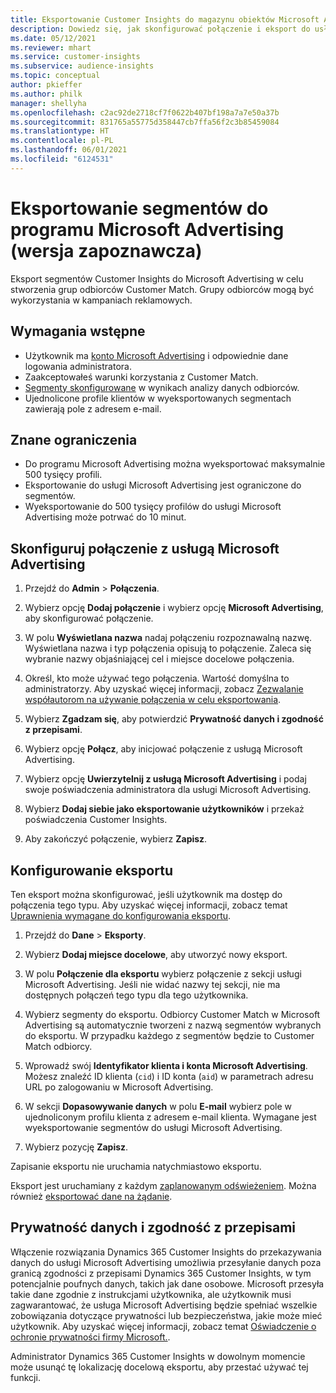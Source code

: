 ```yaml
---
title: Eksportowanie Customer Insights do magazynu obiektów Microsoft Advertising
description: Dowiedz się, jak skonfigurować połączenie i eksport do usługi Microsoft Advertising.
ms.date: 05/12/2021
ms.reviewer: mhart
ms.service: customer-insights
ms.subservice: audience-insights
ms.topic: conceptual
author: pkieffer
ms.author: philk
manager: shellyha
ms.openlocfilehash: c2ac92de2718cf7f0622b407bf198a7a7e50a37b
ms.sourcegitcommit: 831765a55775d358447cb7ffa56f2c3b85459084
ms.translationtype: HT
ms.contentlocale: pl-PL
ms.lasthandoff: 06/01/2021
ms.locfileid: "6124531"
---
```

# <a name="export-segments-to-microsoft-advertising-preview"></a>Eksportowanie segmentów do programu Microsoft Advertising (wersja zapoznawcza)

Eksport segmentów Customer Insights do Microsoft Advertising w celu stworzenia grup odbiorców Customer Match. Grupy odbiorców mogą być wykorzystania w kampaniach reklamowych.

## <a name="prerequisites"></a>Wymagania wstępne

-   Użytkownik ma [konto Microsoft Advertising](https://ads.microsoft.com/) i odpowiednie dane logowania administratora.
-   Zaakceptowałeś warunki korzystania z Customer Match. 
-   [Segmenty skonfigurowane](segments.md) w wynikach analizy danych odbiorców.
-   Ujednolicone profile klientów w wyeksportowanych segmentach zawierają pole z adresem e-mail.

## <a name="known-limitations"></a>Znane ograniczenia

- Do programu Microsoft Advertising można wyeksportować maksymalnie 500 tysięcy profili.
- Eksportowanie do usługi Microsoft Advertising jest ograniczone do segmentów.
- Wyeksportowanie do 500 tysięcy profilów do usługi Microsoft Advertising może potrwać do 10 minut. 


## <a name="set-up-the-connection-to-microsoft-advertising"></a>Skonfiguruj połączenie z usługą Microsoft Advertising

1. Przejdź do **Admin** > **Połączenia**.

1. Wybierz opcję **Dodaj połączenie** i wybierz opcję **Microsoft Advertising**, aby skonfigurować połączenie.

1. W polu **Wyświetlana nazwa** nadaj połączeniu rozpoznawalną nazwę. Wyświetlana nazwa i typ połączenia opisują to połączenie. Zaleca się wybranie nazwy objaśniającej cel i miejsce docelowe połączenia.

1. Określ, kto może używać tego połączenia. Wartość domyślna to administratorzy. Aby uzyskać więcej informacji, zobacz [Zezwalanie współautorom na używanie połączenia w celu eksportowania](connections.md#allow-contributors-to-use-a-connection-for-exports).

1. Wybierz **Zgadzam się**, aby potwierdzić **Prywatność danych i zgodność z przepisami**.

1. Wybierz opcję **Połącz**, aby inicjować połączenie z usługą Microsoft Advertising.

1. Wybierz opcję **Uwierzytelnij z usługą Microsoft Advertising** i podaj swoje poświadczenia administratora dla usługi Microsoft Advertising.

1. Wybierz **Dodaj siebie jako eksportowanie użytkowników** i przekaż poświadczenia Customer Insights.

1. Aby zakończyć połączenie, wybierz **Zapisz**.

## <a name="configure-an-export"></a>Konfigurowanie eksportu

Ten eksport można skonfigurować, jeśli użytkownik ma dostęp do połączenia tego typu. Aby uzyskać więcej informacji, zobacz temat [Uprawnienia wymagane do konfigurowania eksportu](export-destinations.md#set-up-a-new-export).

1. Przejdź do **Dane** > **Eksporty**.

1. Wybierz **Dodaj miejsce docelowe**, aby utworzyć nowy eksport.

1. W polu **Połączenie dla eksportu** wybierz połączenie z sekcji usługi Microsoft Advertising. Jeśli nie widać nazwy tej sekcji, nie ma dostępnych połączeń tego typu dla tego użytkownika.

1. Wybierz segmenty do eksportu. Odbiorcy Customer Match w Microsoft Advertising są automatycznie tworzeni z nazwą segmentów wybranych do eksportu. W przypadku każdego z segmentów będzie to Customer Match odbiorcy. 

1. Wprowadź swój **Identyfikator klienta i konta Microsoft Advertising**. Możesz znaleźć ID klienta (`cid`) i ID konta (`aid`) w parametrach adresu URL po zalogowaniu w Microsoft Advertising.

1. W sekcji **Dopasowywanie danych** w polu **E-mail** wybierz pole w ujednoliconym profilu klienta z adresem e-mail klienta. Wymagane jest wyeksportowanie segmentów do usługi Microsoft Advertising.

1. Wybierz pozycję **Zapisz**.

Zapisanie eksportu nie uruchamia natychmiastowo eksportu.

Eksport jest uruchamiany z każdym [zaplanowanym odświeżeniem](system.md#schedule-tab). Można również [eksportować dane na żądanie](export-destinations.md#run-exports-on-demand). 


## <a name="data-privacy-and-compliance"></a>Prywatność danych i zgodność z przepisami

Włączenie rozwiązania Dynamics 365 Customer Insights do przekazywania danych do usługi Microsoft Advertising umożliwia przesyłanie danych poza granicą zgodności z przepisami Dynamics 365 Customer Insights, w tym potencjalnie poufnych danych, takich jak dane osobowe. Microsoft przesyła takie dane zgodnie z instrukcjami użytkownika, ale użytkownik musi zagwarantować, że usługa Microsoft Advertising będzie spełniać wszelkie zobowiązania dotyczące prywatności lub bezpieczeństwa, jakie może mieć użytkownik. Aby uzyskać więcej informacji, zobacz temat [Oświadczenie o ochronie prywatności firmy Microsoft.](https://go.microsoft.com/fwlink/?linkid=396732).

Administrator Dynamics 365 Customer Insights w dowolnym momencie może usunąć tę lokalizację docelową eksportu, aby przestać używać tej funkcji.

